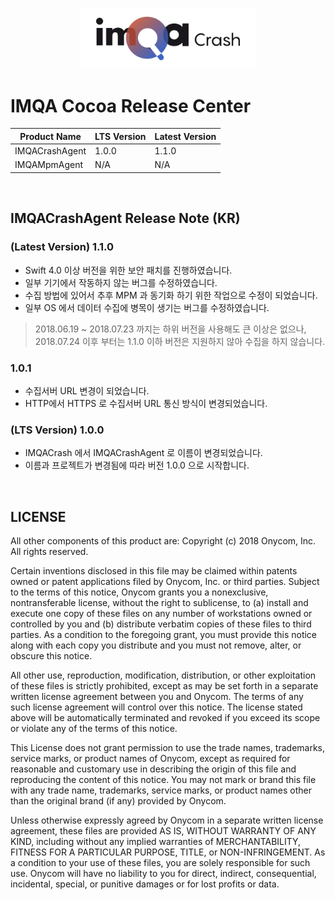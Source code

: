 <p align="center">
    <a href="https://sentry.io" target="_blank" align="center">
        <img src="/logo.png" width="280">
    </a>
  
</p>

# IMQA Cocoa Release Center


| Product Name   | LTS Version | Latest Version |
|----------------|-------------|----------------|
| IMQACrashAgent | 1.0.0       | 1.1.0          |
| IMQAMpmAgent   | N/A         | N/A            |

</br>


## IMQACrashAgent Release Note (KR)

### (Latest Version) 1.1.0 

- Swift 4.0 이상 버전을 위한 보안 패치를 진행하였습니다. 
- 일부 기기에서 작동하지 않는 버그를 수정하였습니다. 
- 수집 방법에 있어서 추후 MPM 과 동기화 하기 위한 작업으로 수정이 되었습니다. 
- 일부 OS 에서 데이터 수집에 병목이 생기는 버그를 수정하였습니다. 

> 2018.06.19 ~ 2018.07.23 까지는 하위 버전을 사용해도 큰 이상은 없으나, 
> 2018.07.24 이후 부터는 1.1.0 이하 버전은 지원하지 않아 수집을 하지 않습니다. 


### 1.0.1 

- 수집서버 URL 변경이 되었습니다. 
- HTTP에서 HTTPS 로 수집서버 URL 통신 방식이 변경되었습니다. 

### (LTS Version) 1.0.0

- IMQACrash 에서 IMQACrashAgent 로 이름이 변경되었습니다. 
- 이름과 프로젝트가 변경됨에 따라 버전 1.0.0 으로 시작합니다. 

</br>

## LICENSE

All other components of this product are: Copyright (c) 2018 Onycom, Inc. All rights reserved.

Certain inventions disclosed in this file may be claimed within patents owned or patent applications
filed by Onycom, Inc. or third parties. Subject to the terms of this notice, Onycom grants you
a nonexclusive, nontransferable license, without the right to sublicense, to (a) install and execute
one copy of these files on any number of workstations owned or controlled by you and (b) distribute
verbatim copies of these files to third parties. As a condition to the foregoing grant, you must
provide this notice along with each copy you distribute and you must not remove, alter, or obscure
this notice.

All other use, reproduction, modification, distribution, or other exploitation of these
files is strictly prohibited, except as may be set forth in a separate written license agreement
between you and Onycom. The terms of any such license agreement will control over this notice. The
license stated above will be automatically terminated and revoked if you exceed its scope or violate
any of the terms of this notice.

This License does not grant permission to use the trade names, trademarks, service marks, or product
names of Onycom, except as required for reasonable and customary use in describing the origin of
this file and reproducing the content of this notice. You may not mark or brand this file with any
trade name, trademarks, service marks, or product names other than the original brand (if any) provided
by Onycom.

Unless otherwise expressly agreed by Onycom in a separate written license agreement, these files
are provided AS IS, WITHOUT WARRANTY OF ANY KIND, including without any implied warranties of
MERCHANTABILITY, FITNESS FOR A PARTICULAR PURPOSE, TITLE, or NON-INFRINGEMENT. As a condition to your
use of these files, you are solely responsible for such use. Onycom will have no liability to you
for direct, indirect, consequential, incidental, special, or punitive damages or for lost profits or
data.

